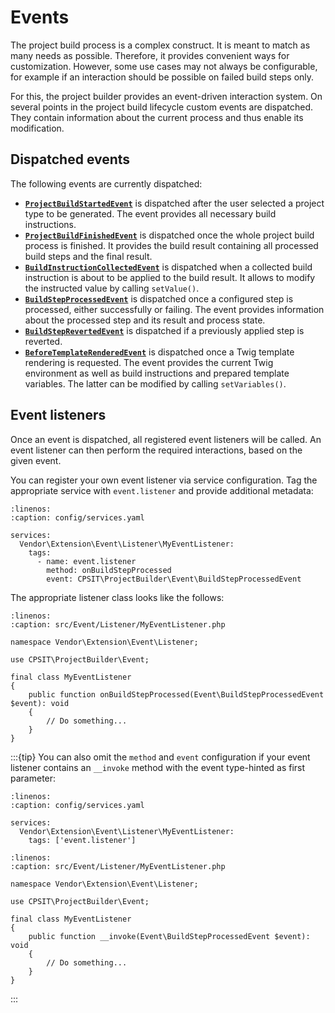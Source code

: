 # Events

The project build process is a complex construct. It is meant to match as many
needs as possible. Therefore, it provides convenient ways for customization.
However, some use cases may not always be configurable, for example if an interaction
should be possible on failed build steps only.

For this, the project builder provides an event-driven interaction system. On
several points in the project build lifecycle custom events are dispatched. They
contain information about the current process and thus enable its modification.

## Dispatched events

The following events are currently dispatched:

* [**`ProjectBuildStartedEvent`**](https://github.com/CPS-IT/project-builder/blob/main/src/Event/ProjectBuildStartedEvent.php)
  is dispatched after the user selected a project type to be generated. The
  event provides all necessary build instructions.
* [**`ProjectBuildFinishedEvent`**](https://github.com/CPS-IT/project-builder/blob/main/src/Event/ProjectBuildFinishedEvent.php)
  is dispatched once the whole project build process is finished. It provides
  the build result containing all processed build steps and the final result.
* [**`BuildInstructionCollectedEvent`**](https://github.com/CPS-IT/project-builder/blob/main/src/Event/BuildInstructionCollectedEvent.php)
  is dispatched when a collected build instruction is about to be applied to
  the build result. It allows to modify the instructed value by calling
  `setValue()`.
* [**`BuildStepProcessedEvent`**](https://github.com/CPS-IT/project-builder/blob/main/src/Event/BuildStepProcessedEvent.php) is
  dispatched once a configured step is processed, either successfully or failing.
  The event provides information about the processed step and its result and
  process state.
* [**`BuildStepRevertedEvent`**](https://github.com/CPS-IT/project-builder/blob/main/src/Event/BuildStepRevertedEvent.php) is
  dispatched if a previously applied step is reverted.
* [**`BeforeTemplateRenderedEvent`**](https://github.com/CPS-IT/project-builder/blob/main/src/Event/BeforeTemplateRenderedEvent.php)
  is dispatched once a Twig template rendering is requested. The event provides
  the current Twig environment as well as build instructions and prepared
  template variables. The latter can be modified by calling `setVariables()`.

## Event listeners

Once an event is dispatched, all registered event listeners will be called. An
event listener can then perform the required interactions, based on the given
event.

You can register your own event listener via service configuration. Tag the
appropriate service with `event.listener` and provide additional metadata:

```{code-block} yaml
:linenos:
:caption: config/services.yaml

services:
  Vendor\Extension\Event\Listener\MyEventListener:
    tags:
      - name: event.listener
        method: onBuildStepProcessed
        event: CPSIT\ProjectBuilder\Event\BuildStepProcessedEvent
```

The appropriate listener class looks like the follows:

```{code-block} php
:linenos:
:caption: src/Event/Listener/MyEventListener.php

namespace Vendor\Extension\Event\Listener;

use CPSIT\ProjectBuilder\Event;

final class MyEventListener
{
    public function onBuildStepProcessed(Event\BuildStepProcessedEvent $event): void
    {
        // Do something...
    }
}
```

:::{tip}
You can also omit the `method` and `event` configuration if your event listener
contains an `__invoke` method with the event type-hinted as first parameter:

```{code-block} yaml
:linenos:
:caption: config/services.yaml

services:
  Vendor\Extension\Event\Listener\MyEventListener:
    tags: ['event.listener']
```

```{code-block} php
:linenos:
:caption: src/Event/Listener/MyEventListener.php

namespace Vendor\Extension\Event\Listener;

use CPSIT\ProjectBuilder\Event;

final class MyEventListener
{
    public function __invoke(Event\BuildStepProcessedEvent $event): void
    {
        // Do something...
    }
}
```
:::
